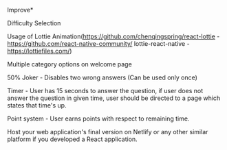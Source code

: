 Improve*

Difficulty Selection

Usage of Lottie Animation(https://github.com/chenqingspring/react-lottie - https://github.com/react-native-community/
lottie-react-native - https://lottiefiles.com/)

Multiple category options on welcome page

50% Joker - Disables two wrong answers (Can be used only once)

Timer - User has 15 seconds to answer the question, if user does not answer the question in given time, user should be directed to a
page which states that time's up.

Point system - User earns points with respect to remaining time.

Host your web application's final version on Netlify or any other similar platform if you developed a React application.